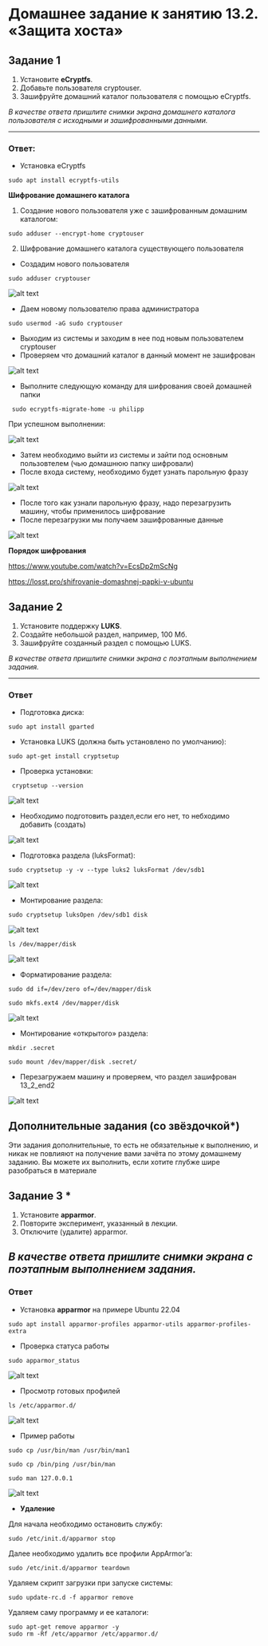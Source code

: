 # Домашнее задание к занятию 13.2. «Защита хоста»

## Задание 1

1. Установите **eCryptfs**.
2. Добавьте пользователя cryptouser.
3. Зашифруйте домашний каталог пользователя с помощью eCryptfs.

*В качестве ответа  пришлите снимки экрана домашнего каталога пользователя с исходными и зашифрованными данными.*  

----
### Ответ:
* Установка eCryptfs

```script bash
sudo apt install ecryptfs-utils
```
**Шифрование домашнего каталога**

1. Создание нового пользователя уже с зашифрованным домашним каталогом:

```script bash
sudo adduser --encrypt-home cryptouser
```

2. Шифрование домашнего каталога существующего пользователя

 * Создадим нового пользователя
 ```script bash
 sudo adduser cryptouser
 ```
 ![alt text](https://github.com/filipp761/Netology-sdb-homewoks/blob/main/img/13_2_adduser.png)
 
* Даем новому пользователю права администратора
 ```script bash
 sudo usermod -aG sudo cryptouser
 ```
* Выходим из системы и заходим в нее под новым пользователем cryptouser
* Проверяем что домашний каталог в данный момент не зашифрован

 ![alt text](https://github.com/filipp761/Netology-sdb-homewoks/blob/main/img/13_2_bez_shifra.png)
 
* Выполните следующую команду для шифрования своей домашней папки
```script bash
 sudo ecryptfs-migrate-home -u philipp
 ```
 При успешном выполнении:
 
 ![alt text](https://github.com/filipp761/Netology-sdb-homewoks/blob/main/img/13_2_seccesfull_shifr.png)
 
* Затем необходимо выйти из системы и зайти под основным пользовтелем (чью домашнюю папку шифровали)
* После входа систему, необходимо будет узнать парольную фразу 

![alt text](https://github.com/filipp761/Netology-sdb-homewoks/blob/main/img/13_2_passphrase.png)

* После того как узнали парольную фразу, надо перезагрузить машину, чтобы применилось шифрование
* После перезагрузки мы получаем зашифрованные данные

![alt text](https://github.com/filipp761/Netology-sdb-homewoks/blob/main/img/13_2_end.png)

**Порядок шифрования**

https://www.youtube.com/watch?v=EcsDp2mScNg

https://losst.pro/shifrovanie-domashnej-papki-v-ubuntu

## Задание 2

1. Установите поддержку **LUKS**.
2. Создайте небольшой раздел, например, 100 Мб.
3. Зашифруйте созданный раздел с помощью LUKS.

*В качестве ответа пришлите снимки экрана с поэтапным выполнением задания.*

---
### Ответ

* Подготовка диска:
```script bash
sudo apt install gparted
 ```
* Установка LUKS (должна быть установлено по умолчанию):
```script bash
sudo apt-get install cryptsetup
 ```
* Проверка установки:
```script bash
 cryptsetup --version
 ```
![alt text](https://github.com/filipp761/Netology-sdb-homewoks/blob/main/img/13_2_cryptosetup_version.png)

* Необходимо подготовить раздел,если его нет, то небходимо добавить (создать)

![alt text](https://github.com/filipp761/Netology-sdb-homewoks/blob/main/img/13_2_Gparted.png)

* Подготовка раздела (luksFormat):
```script bash
sudo cryptsetup -y -v --type luks2 luksFormat /dev/sdb1
```
![alt text](https://github.com/filipp761/Netology-sdb-homewoks/blob/main/img/13_2_LUKSformst.png)

* Монтирование раздела:
```script bash
sudo cryptsetup luksOpen /dev/sdb1 disk
```
![alt text](https://github.com/filipp761/Netology-sdb-homewoks/blob/main/img/13_2_mount_1.png)
```script bash
ls /dev/mapper/disk
``` 
![alt text](https://github.com/filipp761/Netology-sdb-homewoks/blob/main/img/13_2_mount_2.png)

* Форматирование раздела:
```script bash
sudo dd if=/dev/zero of=/dev/mapper/disk
```
```script bash
sudo mkfs.ext4 /dev/mapper/disk
```
![alt text](https://github.com/filipp761/Netology-sdb-homewoks/blob/main/img/13_2_format.png)

* Монтирование «открытого» раздела:
```script bash
mkdir .secret
```
```script bash
sudo mount /dev/mapper/disk .secret/
```
* Перезагружаем машину и проверяем, что раздел зашифрован 13_2_end2

![alt text](https://github.com/filipp761/Netology-sdb-homewoks/blob/main/img/13_2_end2.png)

## Дополнительные задания (со звёздочкой*)

Эти задания дополнительные, то есть не обязательные к выполнению, и никак не повлияют на получение вами зачёта по этому домашнему заданию. Вы можете их выполнить, если хотите глубже шире разобраться в материале

## Задание 3 *

1. Установите **apparmor**.
2. Повторите эксперимент, указанный в лекции.
3. Отключите (удалите) apparmor.


*В качестве ответа пришлите снимки экрана с поэтапным выполнением задания.*
---
### Ответ

* Установка **apparmor** на примере Ubuntu 22.04
```script bash
sudo apt install apparmor-profiles apparmor-utils apparmor-profiles-extra
```
* Проверка статуса работы
```script bash
sudo apparmor_status
```
![alt text](https://github.com/filipp761/Netology-sdb-homewoks/blob/main/img/13_2_apparmor_status2.png)
* Просмотр готовых профилей
```script bash
ls /etc/apparmor.d/
```
![alt text](https://github.com/filipp761/Netology-sdb-homewoks/blob/main/img/13_2_apparmor.d2.png)
* Пример работы
```script bash
sudo cp /usr/bin/man /usr/bin/man1
```
```script bash
sudo cp /bin/ping /usr/bin/man
```
```script bash
sudo man 127.0.0.1
```
![alt text](https://github.com/filipp761/Netology-sdb-homewoks/blob/main/img/13_2_apparmor_example2.png)

* **Удаление** 

Для начала необходимо остановить службу:

```script bash
sudo /etc/init.d/apparmor stop
```

Далее необходимо удалить все профили AppArmor’a:

```script bash
sudo /etc/init.d/apparmor teardown
```

Удаляем скрипт загрузки при запуске системы:

```script bash
sudo update-rc.d -f apparmor remove
```

Удаляем саму программу и ее каталоги:

```script bash
sudo apt-get remove apparmor -y
sudo rm -Rf /etc/apparmor /etc/apparmor.d/
```
